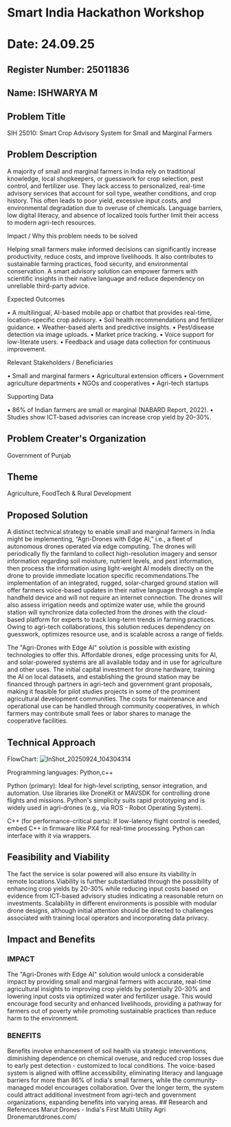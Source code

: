 # Smart India Hackathon Workshop
# Date: 24.09.25
## Register Number: 25011836
## Name: ISHWARYA M
## Problem Title
SIH 25010: Smart Crop Advisory System for Small and Marginal Farmers
## Problem Description
A majority of small and marginal farmers in India rely on traditional knowledge, local shopkeepers, or guesswork for crop selection, pest control, and fertilizer use. They lack access to personalized, real-time advisory services that account for soil type, weather conditions, and crop history. This often leads to poor yield, excessive input costs, and environmental degradation due to overuse of chemicals. Language barriers, low digital literacy, and absence of localized tools further limit their access to modern agri-tech resources.

Impact / Why this problem needs to be solved

Helping small farmers make informed decisions can significantly increase productivity, reduce costs, and improve livelihoods. It also contributes to sustainable farming practices, food security, and environmental conservation. A smart advisory solution can empower farmers with scientific insights in their native language and reduce dependency on unreliable third-party advice.

Expected Outcomes

• A multilingual, AI-based mobile app or chatbot that provides real-time, location-specific crop advisory.
• Soil health recommendations and fertilizer guidance.
• Weather-based alerts and predictive insights.
• Pest/disease detection via image uploads.
• Market price tracking.
• Voice support for low-literate users.
• Feedback and usage data collection for continuous improvement.

Relevant Stakeholders / Beneficiaries

• Small and marginal farmers
• Agricultural extension officers
• Government agriculture departments
• NGOs and cooperatives
• Agri-tech startups

Supporting Data

• 86% of Indian farmers are small or marginal (NABARD Report, 2022).
• Studies show ICT-based advisories can increase crop yield by 20–30%.

## Problem Creater's Organization
Government of Punjab

## Theme
Agriculture, FoodTech & Rural Development

## Proposed Solution
A distinct technical strategy to enable small and marginal farmers in India might be implementing, “Agri-Drones with Edge AI,” i.e., a fleet of autonomous drones operated via edge computing. The drones will periodically fly the farmland to collect high-resolution imagery and sensor information regarding soil moisture, nutrient levels, and pest information, then process the information using light-weight AI models directly on the drone to provide immediate location specific recommendations.The implementation of an integrated, rugged, solar-charged ground station will offer farmers voice-based updates in their native language through a simple handheld device and will not require an internet connection. The drones will also assess irrigation needs and optimize water use, while the ground station will synchronize data collected from the drones with the cloud-based platform for experts to track long-term trends in farming practices. Owing to agri-tech collaborations, this solution reduces dependency on guesswork, optimizes resource use, and is scalable across a range of fields.

The "Agri-Drones with Edge AI" solution is possible with existing technologies to offer this. Affordable drones, edge processing units for AI, and solar-powered systems are all available today and in use for agriculture and other uses. The initial capital investment for drone hardware, training the AI on local datasets, and establishing the ground station may be financed through partners in agri-tech and government grant proposals, making it feasible for pilot studies projects in some of the prominent agricultural development communities. The costs for maintenance and operational use can be handled through community cooperatives, in which farmers may contribute small fees or labor shares to manage the cooperative facilities. 

## Technical Approach
FlowChart:
![InShot_20250924_104304314](https://github.com/user-attachments/assets/5ac31e9c-d742-43be-8cd1-9c96a302bb23)



Programming languages: Python,c++

Python (primary): Ideal for high-level scripting, sensor integration, and automation. Use libraries like DroneKit or MAVSDK for controlling drone flights and missions. Python's simplicity suits rapid prototyping and is widely used in agri-drones (e.g., via ROS - Robot Operating System).

C++ (for performance-critical parts): If low-latency flight control is needed, embed C++ in firmware like PX4 for real-time processing. Python can interface with it via wrappers.

## Feasibility and Viability
The fact the service is solar powered will also ensure its viability in remote locations.Viability is further substantiated through the possibility of enhancing crop yields by 20-30% while reducing input costs based on evidence from ICT-based advisory studies indicating a reasonable return on investments. Scalability in different environments is possible with modular drone designs, although initial attention should be directed to challenges associated with training local operators and incorporating data privacy.

## Impact and Benefits
<h3>IMPACT</h3>
The "Agri-Drones with Edge AI" solution would unlock a considerable impact by providing small and marginal farmers with accurate, real-time agricultural insights to improving crop yields by potentially 20-30% and lowering input costs via optimized water and fertilizer usage. This would encourage food security and enhanced livelihoods, providing a pathway for farmers out of poverty while promoting sustainable practices than reduce harm to the environment.

<h3>BENEFITS</h3>
Benefits involve enhancement of soil health via strategic interventions, diminishing dependence on chemical overuse, and reduced crop losses due to early pest detection - customized to local conditions. The voice-based system is aligned with offline accessibility, eliminating literacy and language barriers for more than 86% of India's small farmers, while the community-managed model encourages collaboration. Over the longer term, the system could attract additional investment from agri-tech and government organizations, expanding benefits into varying areas.
## Research and References
Marut Drones - India's First Multi Utility Agri Dronemarutdrones.com/ 
